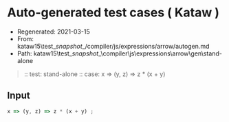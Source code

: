 # Auto-generated test cases ( Kataw )
- Regenerated: 2021-03-15
- From: kataw15\test\__snapshot__/compiler/js/expressions/arrow/autogen.md
- Path: kataw15\test\__snapshot__\compiler\js\expressions\arrow\gen\stand-alone
> :: test: stand-alone
> :: case: x => (y, z) => z * (x + y)
## Input

`````js
x => (y, z) => z * (x + y) ;
`````
